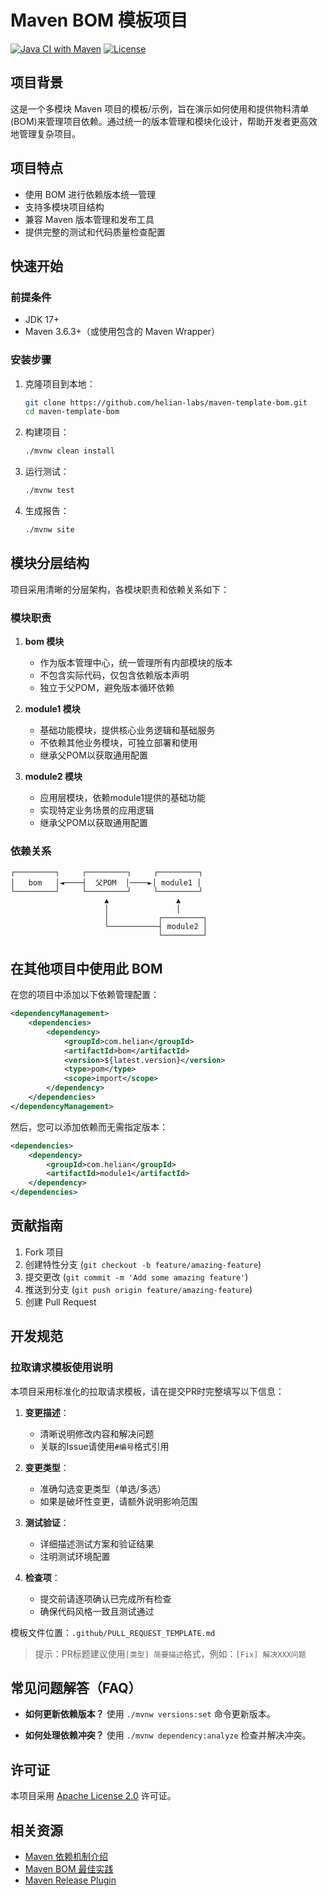 # Maven BOM 模板项目

[![Java CI with Maven](https://github.com/helian-labs/maven-template-bom/actions/workflows/maven.yml/badge.svg)](https://github.com/helian-labs/maven-template-bom/actions/workflows/maven.yml)
[![License](https://img.shields.io/badge/license-Apache%202.0-blue.svg)](https://www.apache.org/licenses/LICENSE-2.0)

## 项目背景

这是一个多模块 Maven 项目的模板/示例，旨在演示如何使用和提供物料清单(BOM)来管理项目依赖。通过统一的版本管理和模块化设计，帮助开发者更高效地管理复杂项目。

## 项目特点

- 使用 BOM 进行依赖版本统一管理
- 支持多模块项目结构
- 兼容 Maven 版本管理和发布工具
- 提供完整的测试和代码质量检查配置

## 快速开始

### 前提条件

- JDK 17+
- Maven 3.6.3+（或使用包含的 Maven Wrapper）

### 安装步骤

1. 克隆项目到本地：
   ```bash
   git clone https://github.com/helian-labs/maven-template-bom.git
   cd maven-template-bom
   ```

2. 构建项目：
   ```bash
   ./mvnw clean install
   ```

3. 运行测试：
   ```bash
   ./mvnw test
   ```

4. 生成报告：
   ```bash
   ./mvnw site
   ```

## 模块分层结构

项目采用清晰的分层架构，各模块职责和依赖关系如下：

### 模块职责

1. **bom 模块**
   - 作为版本管理中心，统一管理所有内部模块的版本
   - 不包含实际代码，仅包含依赖版本声明
   - 独立于父POM，避免版本循环依赖

2. **module1 模块**
   - 基础功能模块，提供核心业务逻辑和基础服务
   - 不依赖其他业务模块，可独立部署和使用
   - 继承父POM以获取通用配置

3. **module2 模块**
   - 应用层模块，依赖module1提供的基础功能
   - 实现特定业务场景的应用逻辑
   - 继承父POM以获取通用配置

### 依赖关系

```
┌─────────┐     ┌─────────┐     ┌─────────┐
│   bom   │◄────┤  父POM  │────►│ module1 │
└─────────┘     └─────────┘     └─────────┘
                     ▲               ▲
                     │               │
                     │           ┌─────────┐
                     └───────────┤ module2 │
                                 └─────────┘
```

## 在其他项目中使用此 BOM

在您的项目中添加以下依赖管理配置：

```xml
<dependencyManagement>
    <dependencies>
        <dependency>
            <groupId>com.helian</groupId>
            <artifactId>bom</artifactId>
            <version>${latest.version}</version>
            <type>pom</type>
            <scope>import</scope>
        </dependency>
    </dependencies>
</dependencyManagement>
```

然后，您可以添加依赖而无需指定版本：

```xml
<dependencies>
    <dependency>
        <groupId>com.helian</groupId>
        <artifactId>module1</artifactId>
    </dependency>
</dependencies>
```

## 贡献指南

1. Fork 项目
2. 创建特性分支 (`git checkout -b feature/amazing-feature`)
3. 提交更改 (`git commit -m 'Add some amazing feature'`)
4. 推送到分支 (`git push origin feature/amazing-feature`)
5. 创建 Pull Request

## 开发规范

### 拉取请求模板使用说明

本项目采用标准化的拉取请求模板，请在提交PR时完整填写以下信息：

1. **变更描述**：
   - 清晰说明修改内容和解决问题
   - 关联的Issue请使用`#编号`格式引用

2. **变更类型**：
   - 准确勾选变更类型（单选/多选）
   - 如果是破坏性变更，请额外说明影响范围

3. **测试验证**：
   - 详细描述测试方案和验证结果
   - 注明测试环境配置

4. **检查项**：
   - 提交前请逐项确认已完成所有检查
   - 确保代码风格一致且测试通过

模板文件位置：`.github/PULL_REQUEST_TEMPLATE.md`

> 提示：PR标题建议使用`[类型] 简要描述`格式，例如：`[Fix] 解决XXX问题`

## 常见问题解答（FAQ）

- **如何更新依赖版本？**
  使用 `./mvnw versions:set` 命令更新版本。

- **如何处理依赖冲突？**
  使用 `./mvnw dependency:analyze` 检查并解决冲突。

## 许可证

本项目采用 [Apache License 2.0](https://www.apache.org/licenses/LICENSE-2.0) 许可证。

## 相关资源

- [Maven 依赖机制介绍](https://maven.apache.org/guides/introduction/introduction-to-dependency-mechanism.html)
- [Maven BOM 最佳实践](https://www.baeldung.com/spring-maven-bom)
- [Maven Release Plugin](https://maven.apache.org/maven-release/maven-release-plugin/index.html)